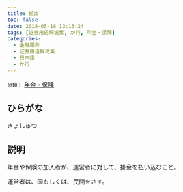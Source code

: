 ```yaml
---
title: 拠出
toc: false
date: 2018-05-18 13:13:24
tags: [证券用语解说集, か行, 年金・保険]
categories:
  - 金融服务
  - 证券用语解说集
  - 日本語
  - か行
---
```


`分類：` [年金・保険](/tags/年金・保険/)

## ひらがな

きょしゅつ

## 説明

年金や保険の加入者が、運営者に対して、掛金を払い込むこと。

運営者は、国もしくは、民間をさす。
